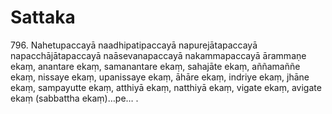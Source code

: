

# Sattaka






796\. Nahetupaccayā naadhipatipaccayā napurejātapaccayā napacchājātapaccayā naāsevanapaccayā nakammapaccayā ārammaṇe ekaṃ, anantare ekaṃ, samanantare ekaṃ, sahajāte ekaṃ, aññamaññe ekaṃ, nissaye ekaṃ, upanissaye ekaṃ, āhāre ekaṃ, indriye ekaṃ, jhāne ekaṃ, sampayutte ekaṃ, atthiyā ekaṃ, natthiyā ekaṃ, vigate ekaṃ, avigate ekaṃ (sabbattha ekaṃ)…pe… .



